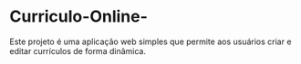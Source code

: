 # Curriculo-Online-
Este projeto é uma aplicação web simples que permite aos usuários criar e editar currículos de forma dinâmica. 
